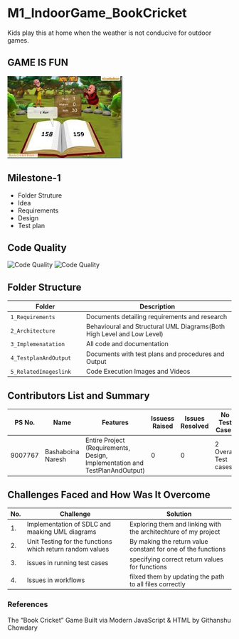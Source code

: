 # M1_IndoorGame_BookCricket
Kids play this at home when the weather is not conducive for outdoor games.

## GAME IS FUN
![GAME IS FUN](https://github.com/naresh9908/M1_IndoorGame_BookCricket/blob/main/5_RelatedImageslink/Home.png)
## Milestone-1
- Folder Struture
- Idea
- Requirements
- Design
- Test plan
## Code Quality
![Code Quality](https://api.codiga.io/project/31208/score/svg)
![Code Quality](https://api.codiga.io/project/31208/score/svg)

 
 
## Folder Structure
Folder                   | Description
-------------------------| -----------------------------------------
`1_Requirements`         | Documents detailing requirements and research
`2_Architecture      `         | Behavioural and Structural UML Diagrams(Both High Level and Low Level)
`3_Implemenatation `     | All code and documentation
`4_TestplanAndOutput     `       | Documents with test plans and procedures and Output
`5_RelatedImageslink`      | Code Execution Images and Videos



## Contributors List and Summary

PS No. |  Name               |    Features    | Issuess Raised |Issues Resolved|No Test Cases|Test Case Pass
-------|---------------------|----------------|----------------|---------------|-------------|--------------
9007767 | Bashaboina Naresh | Entire Project (Requirements, Design, Implementation and TestPlanAndOutput)  | 0        |0  |2 Overall Test cases  | All Passed     
  

## Challenges Faced and How Was It Overcome
| No. | Challenge | Solution
|-----|-----------|--------
|1. | Implementation of SDLC and maaking UML diagrams | Exploring them and linking with the architechture of my project 
|2. | Unit Testing for the functions which return random values | By making the return value constant for one of the functions |
|3. | issues in running test cases | specifying correct return values for functions
|4. | Issues in workflows | filxed them by updating the path to all files correctly
### References
The “Book Cricket” Game Built via Modern JavaScript & HTML by Githanshu Chowdary
